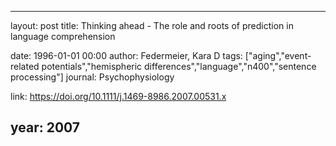 ---
layout: post
title: Thinking ahead - The role and roots of prediction in language comprehension

date: 1996-01-01 00:00
author: Federmeier, Kara D
tags: ["aging","event-related potentials","hemispheric differences","language","n400","sentence processing"]
journal: Psychophysiology

link: https://doi.org/10.1111/j.1469-8986.2007.00531.x

year: 2007
----